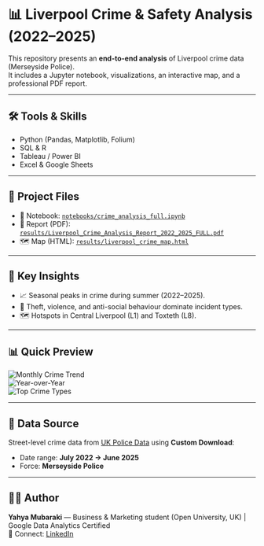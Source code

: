 # 📊 Liverpool Crime & Safety Analysis (2022–2025)

This repository presents an **end-to-end analysis** of Liverpool crime data (Merseyside Police).  
It includes a Jupyter notebook, visualizations, an interactive map, and a professional PDF report.

---

## 🛠 Tools & Skills
- Python (Pandas, Matplotlib, Folium)  
- SQL & R  
- Tableau / Power BI  
- Excel & Google Sheets  

---

## 📂 Project Files
- 📒 Notebook: [`notebooks/crime_analysis_full.ipynb`](notebooks/crime_analysis_full.ipynb)  
- 📑 Report (PDF): [`results/Liverpool_Crime_Analysis_Report_2022_2025_FULL.pdf`](results/Liverpool_Crime_Analysis_Report_2022_2025_FULL.pdf)  
- 🗺️ Map (HTML): [`results/liverpool_crime_map.html`](results/liverpool_crime_map.html)  

---

## 🔎 Key Insights
- 📈 Seasonal peaks in crime during summer (2022–2025).  
- 🔐 Theft, violence, and anti-social behaviour dominate incident types.  
- 🗺️ Hotspots in Central Liverpool (L1) and Toxteth (L8).  

---

## 📊 Quick Preview
![Monthly Crime Trend](results/crime_trends.png)  
![Year-over-Year](results/crime_yoy.png)  
![Top Crime Types](results/crime_types.png)  

---

## 📂 Data Source
Street-level crime data from [UK Police Data](https://data.police.uk/data/) using **Custom Download**:  
- Date range: **July 2022 → June 2025**  
- Force: **Merseyside Police**  

---

## 👨‍💻 Author
**Yahya Mubaraki** — Business & Marketing student (Open University, UK) | Google Data Analytics Certified  
🔗 Connect: [LinkedIn](https://linkedin.com/)  
